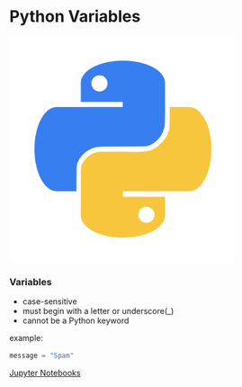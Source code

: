 # Python Variables

<img class="fragment" src="../images/Python-logo.png" width="400" height="400">



### Variables

- case-sensitive
- must begin with a letter or underscore(_)
- cannot be a Python keyword


example:

```python
message = "Spam"
```




[Jupyter Notebooks](http://localhost:8888/notebooks/Desktop/intro_python/04_variables.ipynb)